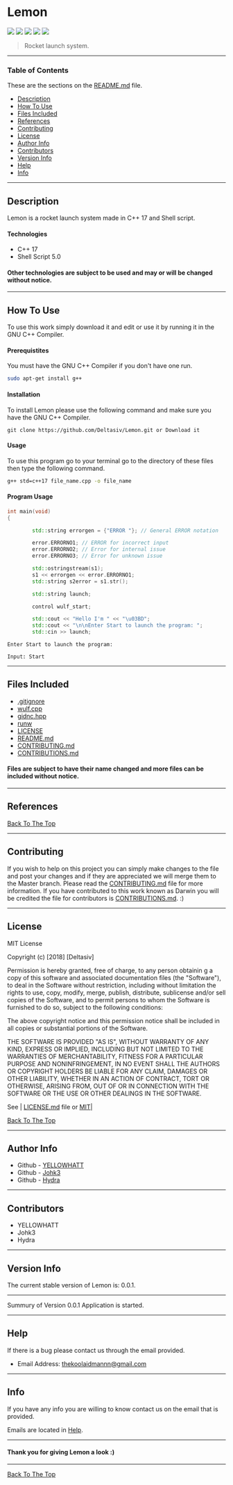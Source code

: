 # Lemon

![](https://img.shields.io/badge/C++-17-blue.svg) ![](https://img.shields.io/badge/license-MIT-lightgray.svg) ![](https://img.shields.io/badge/version-0.0.1-yellow.svg) ![](https://img.shields.io/badge/build-passing-green.svg) ![](https://img.shields.io/badge/ShellScript-5.0-red.svg)

> Rocket launch system.

--- 

### Table of Contents  

These are the sections on the [README.md](https://github.com/Deltasiv/Lemon/blob/master/README.md) file. 

- [Description](#description)
- [How To Use](#how-to-use)
- [Files Included](#files-included) 
- [References](#references) 
- [Contributing](#contributing) 
- [License](#license)
- [Author Info](#author-info)
- [Contributors](#contributors) 
- [Version Info](#version-info)
- [Help](#help) 
- [Info](#info) 

--- 

## Description 

Lemon is a rocket launch system made in C++ 17 and Shell script. 

#### Technologies 

- C++ 17 
- Shell Script 5.0 

#### Other technologies are subject to be used and may or will be changed without notice. 

--- 

## How To Use 

To use this work simply download it and edit or use it by running it in the GNU C++ Compiler.

#### Prerequistites 

You must have the GNU C++ Compiler if you don't have one run.

```bash 
sudo apt-get install g++
```

#### Installation 

To install Lemon please use the following command and make sure you have the GNU C++ Compiler. 

```
git clone https://github.com/Deltasiv/Lemon.git or Download it 
```

#### Usage 

To use this program go to your terminal go to the directory of these files then type the following command. 

```bash
g++ std=c++17 file_name.cpp -o file_name
```

#### Program Usage 

```cpp
int main(void)
{

        std::string errorgen = {"ERROR "}; // General ERROR notation

        error.ERRORNO1; // ERROR for incorrect input
        error.ERRORNO2; // Error for internal issue
        error.ERRORNO3; // Error for unknown issue

        std::ostringstream(s1);
        s1 << errorgen << error.ERRORNO1;
        std::string s2error = s1.str();

        std::string launch;

        control wulf_start;

        std::cout << "Hello I'm " << "\u03BD";
        std::cout << "\n\nEnter Start to launch the program: ";
        std::cin >> launch;
```
```
Enter Start to launch the program: 

Input: Start
```

--- 

## Files Included 

- [.gitignore](https://github.com/Deltasiv/Lemon/blob/master/.gitignore)
- [wulf.cpp](https://github.com/Deltasiv/Lemon/blob/master/wulf.cpp)
- [gidnc.hpp](https://github.com/Deltasiv/Lemon/blob/master/gidnc.hpp)
- [runw](https://github.com/Deltasiv/Lemon/blob/master/runw)
- [LICENSE](https://github.com/Deltasiv/Lemon/blob/master/LICENSE) 
- [README.md](https://github.com/Deltasiv/Lemon/blob/master/README.md) 
- [CONTRIBUTING.md](https://github.com/Deltasiv/Lemon/blob/master/CONTRIBUTORS.md)
- [CONTRIBUTIONS.md](https://github.com/Deltasiv/Lemon/blob/master/CONTRIBUTIONS.md)

#### Files are subject to have their name changed and more files can be included without notice. 

---

## References 

[Back To The Top](#Lemon) 

--- 

## Contributing

If you wish to help on this project you can simply make changes to the file and post your changes and if they are appreciated we will merge them to the Master branch. Please read the [CONTRIBUTING.md](https://github.com/YELLOWHATT/Comet/blob/master/CONTRIBUTORS.md) file for more information. If you have contributed to this work known as Darwin you will be credited the file for contributors is [CONTRIBUTIONS.md](https://github.com/YELLOWHATT/Comet/blob/master/CONTRIBUTIONS.md). :) 

--- 

## License 

MIT License 

Copyright (c) [2018] [Deltasiv] 

Permission is hereby granted, free of charge, to any person obtainin g a copy of this software and associated documentation files (the "Software"), to deal in the Software without restriction, including without limitation the rights to use, copy, modify, merge, publish, distribute, sublicense and/or sell copies of the Software, and to permit persons to whom the Software is furnished to do so, subject to the following conditions: 

The above copyright notice and this permission notice shall be included in all copies or substantial portions of the Software. 

THE SOFTWARE IS PROVIDED "AS IS", WITHOUT WARRANTY OF ANY KIND, EXPRESS OR IMPLIED, INCLUDING BUT NOT LIMITED TO THE WARRANTIES OF MERCHANTABILITY, FITNESS FOR A PARTICULAR PURPOSE AND NONINFRINGEMENT, IN NO EVENT SHALL THE AUTHORS OR COPYRIGHT HOLDERS BE LIABLE FOR ANY CLAIM, DAMAGES OR OTHER LIABILITY, WHETHER IN AN ACTION OF CONTRACT, TORT OR OTHERWISE, ARISING FROM, OUT OF OR IN CONNECTION WITH THE SOFTWARE OR THE USE OR OTHER DEALINGS IN THE SOFTWARE. 

See | [LICENSE.md](https://github.com/Deltasiv/Lemon/blob/master/LICENSE) file or [MIT](https://choosealicense.com/licenses/mit/)|

[Back To The Top](#Lemon) 

--- 

## Author Info 

- Github - [YELLOWHATT](https://github.com/YELLOWHATT)
- Github - [Johk3](https://github.com/Johk3)
- Github - [Hydra](https://github.com/Hydr43301)

--- 

## Contributors 

- YELLOWHATT 
- Johk3  
- Hydra 

--- 

## Version Info 

The current stable version of Lemon is: 0.0.1. 

--- 

Summury of Version 0.0.1 Application is started. 

--- 

## Help 

If there is a bug please contact us through the email provided. 

- Email Address: thekoolaidmannn@gmail.com 

--- 

## Info 

If you have any info you are willing to know contact us on the email that is provided. 

Emails are located in [Help](#help).  

--- 

#### Thank you for giving Lemon a look :) 

---

[Back To The Top](#Lemon)
